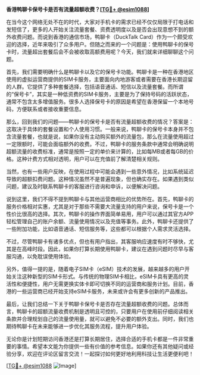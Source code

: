 **香港鸭聊卡保号卡是否有流量超额收费？[[TG💪+ @esim1088](https://t.me/s/esim1088)]**

在当今这个网络无处不在的时代，大家对手机卡的需求已经不仅仅局限于打电话和发短信了，更多的人开始关注流量套餐、资费透明度以及是否会出现意想不到的额外收费问题。而说到香港的通信市场，鸭聊卡（DuckTalk Card）作为一个颇受欢迎的选择，近年来吸引了众多用户。但随之而来的一个问题是：使用鸭聊卡的保号卡时，流量超出套餐后会不会被收取高额费用呢？今天，我们就来详细聊聊这个问题。

首先，我们需要明确什么是鸭聊卡以及它的保号卡功能。鸭聊卡是一种在香港地区使用的虚拟运营商提供的SIM卡服务，主要面向内地游客或者需要在香港长期逗留的人群。它提供了多种套餐选择，包括语音通话、短信以及流量套餐。而所谓的“保号卡”，其实是一种低资费的SIM卡服务，主要是为了保持号码的活跃状态，通常不包含太多增值服务。很多人选择保号卡的原因是希望在香港保留一个本地号码，方便联系或者接收重要信息。

那么，回到我们的问题——鸭聊卡的保号卡是否有流量超额收费的情况？答案是：这取决于具体的套餐设置和个人使用习惯。一般来说，鸭聊卡的保号卡本身并不包含流量套餐，也就是说，如果你没有主动购买额外的流量包，那么在流量使用超过一定限额时，可能会面临额外的收费。不过，鸭聊卡的服务条款中通常会明确说明超额流量的收费标准，通常是按照一定的单价来计算的，比如每MB或者每GB的价格。这种计费方式相对透明，用户可以在充值前了解清楚相关规则。

当然，也有一些用户反映，在使用过程中可能会遇到一些意外情况，比如系统延迟导致的超额扣费问题。这种情况虽然不是普遍现象，但也确实存在。如果遇到类似问题，建议及时联系鸭聊卡的客服进行咨询和申诉，以便解决问题。

说到这里，我们不得不提到鸭聊卡与其他运营商相比的优势所在。首先，鸭聊卡的服务价格相对实惠，尤其是对于那些不需要大流量支持的用户来说，保号卡是一个性价比很高的选择。其次，鸭聊卡的操作界面简单易用，用户可以通过其官方APP轻松管理自己的账户余额、流量使用情况以及充值等事务。此外，鸭聊卡还提供了一些附加功能，比如语音通话、短信服务等，这些都可以根据个人需求灵活选择。

不过，尽管鸭聊卡有诸多优点，但也有用户指出，其客服响应速度有时不够快，尤其是在高峰时段。因此，如果你打算长期使用鸭聊卡，建议在遇到问题时尽早与客服沟通，以免耽误使用体验。

另外，值得一提的是，随着电子SIM卡（eSIM）技术的发展，越来越多的用户开始关注这种新型的SIM卡形式。与传统的物理SIM卡相比，eSIM卡具有更高的灵活性和便捷性，用户无需更换实体卡即可切换不同的运营商和服务计划。目前，香港的一些运营商已经开始支持eSIM卡服务，未来或许会有更多创新的产品推出。

最后，让我们总结一下关于鸭聊卡保号卡是否存在流量超额收费的问题。总体而言，鸭聊卡的超额流量收费机制是透明且可控的，只要用户在使用前仔细阅读相关条款并合理规划自己的流量使用量，就可以避免不必要的额外支出。同时，我们也期待鸭聊卡在未来能够进一步优化其服务流程，提升用户体验。

无论你是计划短期访问香港还是打算长期居住，选择合适的手机卡都是一件非常重要的事情。希望本文能为你提供一些有价值的参考信息。如果你还有其他疑问或经验分享，欢迎在评论区留言交流！一起探讨如何更好地利用科技让生活更便利吧！

[[TG💪+ @esim1088](https://t.me/s/esim1088) ![Image](https://i.postimg.cc/4NQfJmqS/Snipaste-2025-05-13-00-14-12.png)]